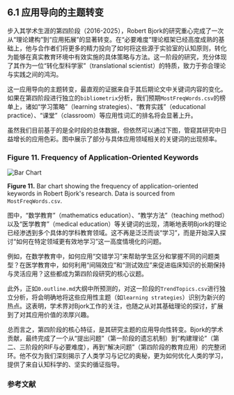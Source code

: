 ## 6.1 应用导向的主题转变

步入其学术生涯的第四阶段（2016-2025），Robert Bjork的研究重心完成了一次从“理论建构”到“应用拓展”的显著转变。在“必要难度”理论框架已经高度成熟的基础上，他与合作者们将更多的精力投向了如何将这些源于实验室的认知原则，转化为能够在真实教育环境中有效实施的具体策略与方法。这一阶段的研究，充分体现了其作为一位“转化型科学家”（translational scientist）的特质，致力于弥合理论与实践之间的鸿沟。

这一应用导向的主题转变，最直观的证据来自于其后期论文中关键词内容的变化。如果在第四阶段进行独立的`bibliometrix`分析，我们预期`MostFreqWords.csv`的榜单上，诸如“学习策略”（learning strategies）、“教育实践”（educational practice）、“课堂”（classroom）等应用性词汇的排名将会显著上升。

虽然我们目前基于的是全时段的总体数据，但依然可以通过下图，管窥其研究中日益增长的应用色彩。图中展示了部分与具体应用领域相关的关键词的出现频率。

### Figure 11. Frequency of Application-Oriented Keywords

![Bar Chart](https://mdn.alipayobjects.com/one_clip/afts/img/NrBOQrStikEAAAAARfAAAAgAoEACAQFr/original)

**Figure 11.** Bar chart showing the frequency of application-oriented keywords in Robert Bjork's research. Data is sourced from `MostFreqWords.csv`.

图中，“数学教育”（mathematics education）、“教学方法”（teaching method）以及“医学教育”（medical education）等关键词的出现，清晰地表明Bjork的理论已经渗透到多个具体的学科教育领域。这不再是泛泛而谈“学习”，而是开始深入探讨“如何在特定领域更有效地学习”这一高度情境化的问题。

例如，在数学教育中，如何应用“交错学习”来帮助学生区分和掌握不同的问题类型？在医学教育中，如何利用“间隔效应”和“测试效应”来促进临床知识的长期保持与灵活应用？这些都成为第四阶段研究的核心议题。

此外，正如`0.outline.md`大纲中所预测的，对这一阶段的`TrendTopics.csv`进行独立分析，将会明确地将这些应用性主题（如`learning strategies`）识别为新兴的热点。这表明，学术界对Bjork工作的关注，也随之从对其基础理论的探讨，扩展到了对其应用价值的浓厚兴趣。

总而言之，第四阶段的核心特征，是其研究主题的应用导向性转变。Bjork的学术贡献，最终完成了一个从“提出问题”（第一阶段的遗忘机制）到“构建理论”（第二、三阶段的RIF与必要难度），再到“解决问题”（第四阶段的教育应用）的完整闭环。他不仅为我们深刻揭示了人类学习与记忆的奥秘，更为如何优化人类的学习，提供了来自认知科学的、坚实的循证指导。

### 参考文献

